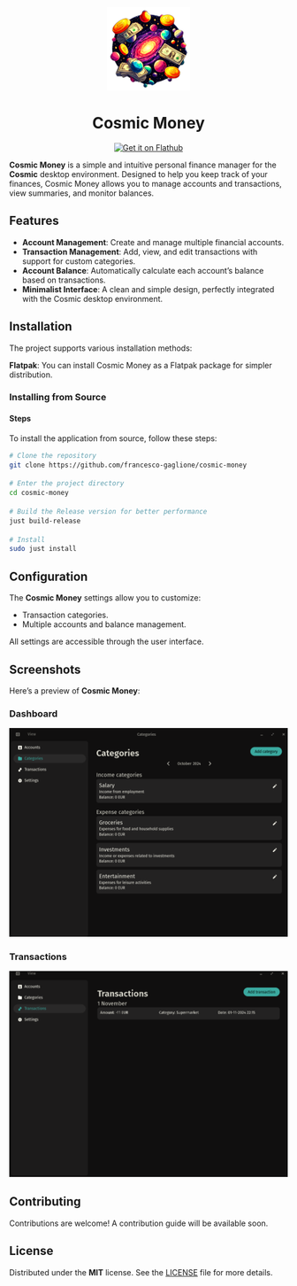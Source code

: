 <div align="center">
  <img src="res/icons/hicolor/256x256/apps/com.francescogaglione.cosmicmoney.png" width="150" />
  <h1>Cosmic Money</h1>
  <a href='https://flathub.org/apps/com.francescogaglione.cosmicmoney'>
    <img width='200' alt='Get it on Flathub' src='https://flathub.org/api/badge?locale=en'/>
  </a>
</div>

**Cosmic Money** is a simple and intuitive personal finance manager for the **Cosmic** desktop environment.
Designed to help you keep track of your finances, Cosmic Money allows you to manage accounts and transactions, view summaries, and monitor balances.

## Features

- **Account Management**: Create and manage multiple financial accounts.
- **Transaction Management**: Add, view, and edit transactions with support for custom categories.
- **Account Balance**: Automatically calculate each account’s balance based on transactions.
- **Minimalist Interface**: A clean and simple design, perfectly integrated with the Cosmic desktop environment.

## Installation

The project supports various installation methods:

**Flatpak**: You can install Cosmic Money as a Flatpak package for simpler distribution.

### Installing from Source

#### Steps

To install the application from source, follow these steps:

```bash
# Clone the repository
git clone https://github.com/francesco-gaglione/cosmic-money

# Enter the project directory
cd cosmic-money

# Build the Release version for better performance
just build-release

# Install
sudo just install
```

## Configuration

The **Cosmic Money** settings allow you to customize:

- Transaction categories.
- Multiple accounts and balance management.

All settings are accessible through the user interface.

## Screenshots

Here’s a preview of **Cosmic Money**:

### Dashboard

![Screenshot of categories](./res/screenshots/categories.png)

### Transactions

![Screenshot of transactions](./res/screenshots/transactions.png)

## Contributing

Contributions are welcome! A contribution guide will be available soon.

## License

Distributed under the **MIT** license. See the [LICENSE](./LICENSE) file for more details.
